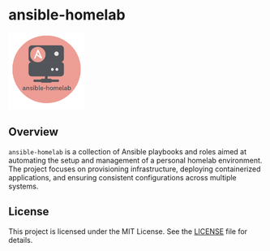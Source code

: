 # ansible-homelab

<img src='docs/images/ansible-homelab.png' width='150'>

## Overview

`ansible-homelab` is a collection of Ansible playbooks and roles aimed at automating the setup and management of a personal homelab environment. The project focuses on provisioning infrastructure, deploying containerized applications, and ensuring consistent configurations across multiple systems.

## License

This project is licensed under the MIT License. See the [LICENSE](LICENSE) file for details.
